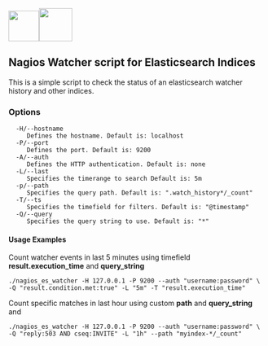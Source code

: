<img src="http://i.imgur.com/DYuYuEJ.png" height=60><img src="http://joinhandshake.com/img/posts/elasticsearch.png" height=65>
## Nagios Watcher script for Elasticsearch Indices

This is a simple script to check the status of an elasticsearch watcher history and other indices.

### Options
```
  -H/--hostname
     Defines the hostname. Default is: localhost
  -P/--port
     Defines the port. Default is: 9200
  -A/--auth
     Defines the HTTP authentication. Default is: none
  -L/--last
     Specifies the timerange to search Default is: 5m
  -p/--path
     Specifies the query path. Default is: ".watch_history*/_count"
  -T/--ts
     Specifies the timefield for filters. Default is: "@timestamp"
  -Q/--query
     Specifies the query string to use. Default is: "*" 
```

#### Usage Examples
Count watcher events in last 5 minutes using timefield __result.execution_time__ and __query_string__
```
./nagios_es_watcher -H 127.0.0.1 -P 9200 --auth "username:password" \
-Q "result.condition.met:true" -L "5m" -T "result.execution_time"
```

Count specific matches in last hour using custom __path__ and __query_string__ and 
```
./nagios_es_watcher -H 127.0.0.1 -P 9200 --auth "username:password" \
-Q "reply:503 AND cseq:INVITE" -L "1h" --path "myindex-*/_count"
```
 
